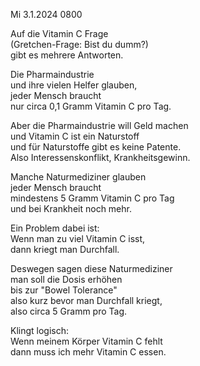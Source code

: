 Mi 3.1.2024 0800

Auf die Vitamin C Frage  
(Gretchen-Frage: Bist du dumm?)  
gibt es mehrere Antworten.

Die Pharmaindustrie  
und ihre vielen Helfer glauben,  
jeder Mensch braucht  
nur circa 0,1 Gramm Vitamin C pro Tag.

Aber die Pharmaindustrie will Geld machen  
und Vitamin C ist ein Naturstoff  
und für Naturstoffe gibt es keine Patente.  
Also Interessenskonflikt, Krankheitsgewinn.

Manche Naturmediziner glauben  
jeder Mensch braucht  
mindestens 5 Gramm Vitamin C pro Tag  
und bei Krankheit noch mehr.

Ein Problem dabei ist:  
Wenn man zu viel Vitamin C isst,  
dann kriegt man Durchfall.

Deswegen sagen diese Naturmediziner  
man soll die Dosis erhöhen  
bis zur "Bowel Tolerance"  
also kurz bevor man Durchfall kriegt,  
also circa 5 Gramm pro Tag.

Klingt logisch:  
Wenn meinem Körper Vitamin C fehlt  
dann muss ich mehr Vitamin C essen.
